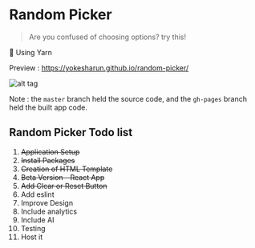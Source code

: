 # Random Picker

> Are you confused of choosing options? try this!

:dolphin: Using Yarn

Preview : https://yokesharun.github.io/random-picker/

![alt tag](https://github.com/yokesharun/random-picker/blob/master/public/img/best-choice.png)

Note :
the `master` branch held the source code, and the `gh-pages` branch held the built app code.

## Random Picker Todo list

 1. ~~Application Setup~~
 2. ~~Install Packages~~
 3. ~~Creation of HTML Template~~
 4. ~~Beta Version - React App~~
 5. ~~Add Clear or Reset Button~~
 6. Add eslint
 7. Improve Design
 8. Include analytics
 9. Include AI
 10. Testing
 11. Host it
